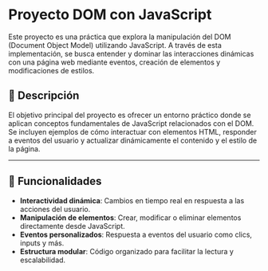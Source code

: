 
# Proyecto DOM con JavaScript

Este proyecto es una práctica que explora la manipulación del DOM (Document Object Model) utilizando JavaScript. A través de esta implementación, se busca entender y dominar las interacciones dinámicas con una página web mediante eventos, creación de elementos y modificaciones de estilos.

## 📝 Descripción

El objetivo principal del proyecto es ofrecer un entorno práctico donde se aplican conceptos fundamentales de JavaScript relacionados con el DOM. Se incluyen ejemplos de cómo interactuar con elementos HTML, responder a eventos del usuario y actualizar dinámicamente el contenido y el estilo de la página.

---

## 🚀 Funcionalidades

- **Interactividad dinámica**: Cambios en tiempo real en respuesta a las acciones del usuario.
- **Manipulación de elementos**: Crear, modificar o eliminar elementos directamente desde JavaScript.
- **Eventos personalizados**: Respuesta a eventos del usuario como clics, inputs y más.
- **Estructura modular**: Código organizado para facilitar la lectura y escalabilidad.

